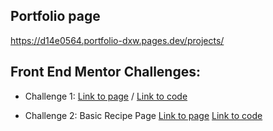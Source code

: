 ## Portfolio page
https://d14e0564.portfolio-dxw.pages.dev/projects/

## Front End Mentor Challenges:
  - Challenge 1:
    [Link to page](https://polishko.github.io/Task1/task1.html) / 
    [Link to code](https://github.com/Polishko/Front-End-Mentor-Projects/tree/main/Task1)

  - Challenge 2: Basic Recipe Page
    [Link to page](https://polishko.github.io/practice/Front_End_Mentor/recipe-page-main/index.html)
    [Link to code](https://github.com/Polishko/practice/tree/main/Front_End_Mentor/recipe-page-main#links)
